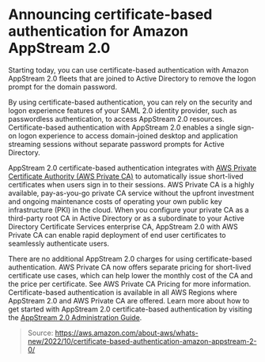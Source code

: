 # Announcing certificate-based authentication for Amazon AppStream 2.0

Starting today, you can use certificate-based authentication with Amazon AppStream 2.0 fleets that are joined to Active Directory to remove the logon prompt for the domain password.

By using certificate-based authentication, you can rely on the security and logon experience features of your SAML 2.0 identity provider, such as passwordless authentication, to access AppStream 2.0 resources. Certificate-based authentication with AppStream 2.0 enables a single sign-on logon experience to access domain-joined desktop and application streaming sessions without separate password prompts for Active Directory.

AppStream 2.0 certificate-based authentication integrates with [AWS Private Certificate Authority (AWS Private CA)](https://aws.amazon.com/private-ca/) to automatically issue short-lived certificates when users sign in to their sessions. AWS Private CA is a highly available, pay-as-you-go private CA service without the upfront investment and ongoing maintenance costs of operating your own public key infrastructure (PKI) in the cloud. When you configure your private CA as a third-party root CA in Active Directory or as a subordinate to your Active Directory Certificate Services enterprise CA, AppStream 2.0 with AWS Private CA can enable rapid deployment of end user certificates to seamlessly authenticate users.

There are no additional AppStream 2.0 charges for using certificate-based authentication. AWS Private CA now offers separate pricing for short-lived certificate use cases, which can help lower the monthly cost of the CA and the price per certificate. See AWS Private CA Pricing for more information. Certificate-based authentication is available in all AWS Regions where AppStream 2.0 and AWS Private CA are offered. Learn more about how to get started with AppStream 2.0 certificate-based authentication by visiting the [AppStream 2.0 Administration Guide](https://docs.aws.amazon.com/appstream2/latest/developerguide/certificate-based-authentication.html).

> Source: https://aws.amazon.com/about-aws/whats-new/2022/10/certificate-based-authentication-amazon-appstream-2-0/
